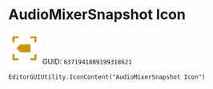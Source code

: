 # AudioMixerSnapshot Icon
![](/img/AudioMixerSnapshot%20Icon.png)
GUID: `6371941889199318621`
```
EditorGUIUtility.IconContent("AudioMixerSnapshot Icon")
```
